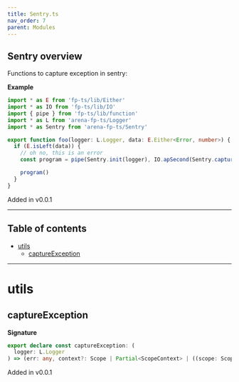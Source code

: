 ```yaml
---
title: Sentry.ts
nav_order: 7
parent: Modules
---
```


## Sentry overview

Functions to capture exception in sentry:

**Example**

```ts
import * as E from 'fp-ts/lib/Either'
import * as IO from 'fp-ts/lib/IO'
import { pipe } from 'fp-ts/lib/function'
import * as L from 'arena-fp-ts/Logger'
import * as Sentry from 'arena-fp-ts/Sentry'

export function foo(logger: L.Logger, data: E.Either<Error, number>) {
  if (E.isLeft(data)) {
    // oh no, this is an error
    const program = pipe(Sentry.init(logger), IO.apSecond(Sentry.captureException(logger)(data.left)))

    program()
  }
}
```

Added in v0.0.1

---

<h2 class="text-delta">Table of contents</h2>

- [utils](#utils)
  - [captureException](#captureexception)

---

# utils

## captureException

**Signature**

```ts
export declare const captureException: (
  logger: L.Logger
) => (err: any, context?: Scope | Partial<ScopeContext> | ((scope: Scope) => Scope) | undefined) => IO.IO<void>
```

Added in v0.0.1
